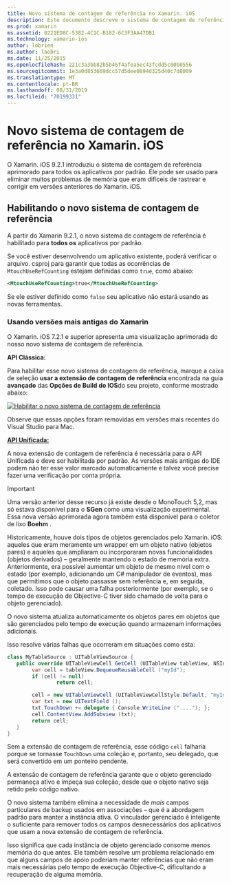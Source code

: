 ```yaml
---
title: Novo sistema de contagem de referência no Xamarin. iOS
description: Este documento descreve o sistema de contagem de referência aprimorada do Xamarin, habilitado em todos os aplicativos Xamarin. iOS por padrão.
ms.prod: xamarin
ms.assetid: 0221ED8C-5382-4C1C-B182-6C3F3AA47DB1
ms.technology: xamarin-ios
author: lobrien
ms.author: laobri
ms.date: 11/25/2015
ms.openlocfilehash: 221c3a3bb82b5b46f4afea5ec43fcdd5c00b0556
ms.sourcegitcommit: 1e3a0d853669dcc57d5dee0894d325d40c7d8009
ms.translationtype: MT
ms.contentlocale: pt-BR
ms.lasthandoff: 08/31/2019
ms.locfileid: "70199331"
---
```

# <a name="new-reference-counting-system-in-xamarinios"></a>Novo sistema de contagem de referência no Xamarin. iOS

O Xamarin. iOS 9.2.1 introduziu o sistema de contagem de referência aprimorado para todos os aplicativos por padrão. Ele pode ser usado para eliminar muitos problemas de memória que eram difíceis de rastrear e corrigir em versões anteriores do Xamarin. iOS.

## <a name="enabling-the-new-reference-counting-system"></a>Habilitando o novo sistema de contagem de referência

A partir do Xamarin 9.2.1, o novo sistema de contagem de referência é habilitado para **todos os** aplicativos por padrão.

Se você estiver desenvolvendo um aplicativo existente, poderá verificar o arquivo. csproj para garantir que todas as ocorrências de `MtouchUseRefCounting` estejam definidas como `true`, como abaixo:

```xml
<MtouchUseRefCounting>true</MtouchUseRefCounting>
```

Se ele estiver definido como `false` seu aplicativo não estará usando as novas ferramentas.

### <a name="using-older-versions-of-xamarin"></a>Usando versões mais antigas do Xamarin

O Xamarin. iOS 7.2.1 e superior apresenta uma visualização aprimorada do nosso novo sistema de contagem de referência.

**API Clássica:**

Para habilitar esse novo sistema de contagem de referência, marque a caixa de seleção **usar a extensão de contagem de referência** encontrada na guia **avançado** das **Opções de Build do IOS**do seu projeto, conforme mostrado abaixo: 

[![](newrefcount-images/image1.png "Habilitar o novo sistema de contagem de referência")](newrefcount-images/image1.png#lightbox)

Observe que essas opções foram removidas em versões mais recentes do Visual Studio para Mac.

 **[API Unificada:](~/cross-platform/macios/unified/index.md)**

 A nova extensão de contagem de referência é necessária para o API Unificada e deve ser habilitada por padrão. As versões mais antigas do IDE podem não ter esse valor marcado automaticamente e talvez você precise fazer uma verificação por conta própria.


> [!IMPORTANT]
> Uma versão anterior desse recurso já existe desde o MonoTouch 5,2, mas só estava disponível para o **SGen** como uma visualização experimental. Essa nova versão aprimorada agora também está disponível para o coletor de lixo **Boehm** .


Historicamente, houve dois tipos de objetos gerenciados pelo Xamarin. iOS: aqueles que eram meramente um wrapper em um objeto nativo (objetos pares) e aqueles que ampliaram ou incorporaram novas funcionalidades (objetos derivados) – geralmente mantendo o estado de memória extra. Anteriormente, era possível aumentar um objeto de mesmo nível com o estado (por exemplo, adicionando um C# manipulador de eventos), mas que permitimos que o objeto passasse sem referência e, em seguida, coletado. Isso pode causar uma falha posteriormente (por exemplo, se o tempo de execução de Objective-C tiver sido chamado de volta para o objeto gerenciado).

O novo sistema atualiza automaticamente os objetos pares em objetos que são gerenciados pelo tempo de execução quando armazenam informações adicionais.

Isso resolve várias falhas que ocorreram em situações como esta:

```csharp
class MyTableSource : UITableViewSource {
   public override UITableViewCell GetCell (UITableView tableView, NSIndexPath indexPath) {
        var cell = tableView.DequeueReusableCell ("myId");
        if (cell != null)
                return cell;

        cell = new UITableViewCell (UITableViewCellStyle.Default, "myId");
        var txt = new UITextField ();
        txt.TouchDown += delegate { Console.WriteLine ("...."); };
        cell.ContentView.AddSubview (txt);
        return cell;
   }
}
```

Sem a extensão de contagem de referência, esse código `cell` falharia porque se tornasse `TouchDown` uma coleção e, portanto, seu delegado, que será convertido em um ponteiro pendente.

A extensão de contagem de referência garante que o objeto gerenciado permaneça ativo e impeça sua coleção, desde que o objeto nativo seja retido pelo código nativo.

O novo sistema também elimina a necessidade de *mais* campos particulares de backup usados em associações – que é a abordagem padrão para manter a instância ativa. O vinculador gerenciado é inteligente o suficiente para remover todos os campos desnecessários dos aplicativos que usam a nova extensão de contagem de referência.

Isso significa que cada instância de objeto gerenciado consome menos memória do que antes. Ele também resolve um problema relacionado em que alguns campos de apoio poderiam manter referências que não eram mais necessárias pelo tempo de execução Objective-C, dificultando a recuperação de alguma memória.
